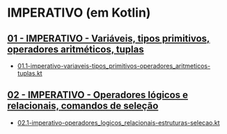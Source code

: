 
# IMPERATIVO (em Kotlin)

## [01 - IMPERATIVO - Variáveis, tipos primitivos, operadores aritméticos, tuplas](conceitos/01.1-imperativo-variaveis-tipos_primitivos-operadores_aritmeticos-tuplas.md)
- [01.1-imperativo-variaveis-tipos_primitivos-operadores_aritmeticos-tuplas.kt](exercicios/01.1-imperativo-variaveis-tipos_primitivos-operadores_aritmeticos-tuplas.kt)

## [02 - IMPERATIVO - Operadores lógicos e relacionais, comandos de seleção](conceitos/02-imperativo-operadores_logicos_relacionais-estruturas-selecao.md)
- [02.1-imperativo-operadores_logicos_relacionais-estruturas-selecao.kt](exercicios/02.1-imperativo-operadores_logicos_relacionais-estruturas-selecao.kt)

